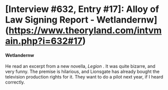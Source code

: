 # [Interview #632, Entry #17]: Alloy of Law Signing Report - Wetlandernw](https://www.theoryland.com/intvmain.php?i=632#17)

#### Wetlandernw

He read an excerpt from a new novella,
*Legion*
. It was quite bizarre, and very funny. The premise is hilarious, and Lionsgate has already bought the television production rights for it. They want to do a pilot next year, if I heard correctly.

